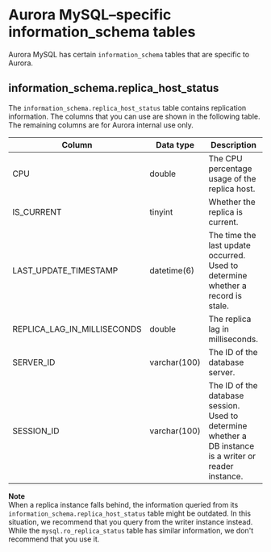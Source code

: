 # Aurora MySQL–specific information\_schema tables<a name="AuroraMySQL.Reference.ISTables"></a>

Aurora MySQL has certain `information_schema` tables that are specific to Aurora\.

## information\_schema\.replica\_host\_status<a name="AuroraMySQL.Reference.ISTables.replica_host_status"></a>

The `information_schema.replica_host_status` table contains replication information\. The columns that you can use are shown in the following table\. The remaining columns are for Aurora internal use only\.


| Column | Data type | Description | 
| --- | --- | --- | 
| CPU | double | The CPU percentage usage of the replica host\. | 
| IS\_CURRENT | tinyint | Whether the replica is current\. | 
| LAST\_UPDATE\_TIMESTAMP | datetime\(6\) | The time the last update occurred\. Used to determine whether a record is stale\. | 
| REPLICA\_LAG\_IN\_MILLISECONDS | double | The replica lag in milliseconds\. | 
| SERVER\_ID | varchar\(100\) | The ID of the database server\. | 
| SESSION\_ID | varchar\(100\) | The ID of the database session\. Used to determine whether a DB instance is a writer or reader instance\. | 

**Note**  
When a replica instance falls behind, the information queried from its `information_schema.replica_host_status` table might be outdated\. In this situation, we recommend that you query from the writer instance instead\.  
While the `mysql.ro_replica_status` table has similar information, we don't recommend that you use it\.